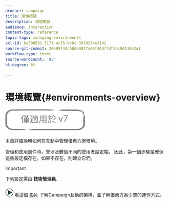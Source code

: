 ```yaml
---
product: campaign
title: 環境概覽
description: 環境概覽
audience: interaction
content-type: reference
topic-tags: managing-environments
exl-id: ba588591-5171-4c35-bc8c-3979274e21b2
source-git-commit: 20509f44c5b8e0827a09f44dffdf2ec9d11652a1
workflow-type: tm+mt
source-wordcount: '95'
ht-degree: 6%

---
```


# 環境概覽{#environments-overview}

![](../../assets/v7-only.svg)

本章詳細說明如何在互動中管理優惠方案環境。

管理和使用選件時，會涉及數個不同的使用者設定檔。 因此，第一個步驟是確保這些設定檔存在，如果不存在，則建立它們。

>[!IMPORTANT]
>
>下列設定需由 **技術管理員**.

![](assets/do-not-localize/how-to-video.png) 看這個 [影片](https://helpx.adobe.com/campaign/classic/how-to/architecture-of-acs-v6.html?playlist=/ccx/v1/collection/product/campaign/classic/segment/digital-marketers/explevel/intermediate/applaunch/get-started/collection.ccx.js&amp;ref=helpx.adobe.com) 了解Campaign互動的架構，並了解優惠方案引擎的運作方式。
